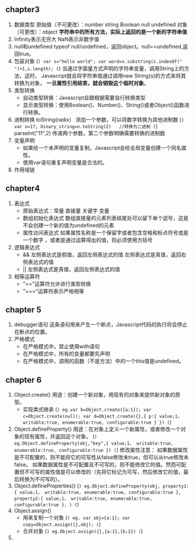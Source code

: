 ## chapter3
1. 数据类型
   原始值（不可更改）：number string Boolean null  undefined  对象（可更改）：object
    **字符串中的所有方法，实际上返回的是一个新的字符串值**
2. Infinity表示无穷大
   NaN表示非数字值
3. null和undefined
   typeof null/undefined，返回object。null==undefined,返回true。
4. 包装对象
  (```)
  var s="hello world";
  var word=s.substring(s.indexOf(" ")+1,s.length);
  (```)
  当通过字面量方式声明的字符串变量，调用String上的方法，这时，
  Javascript就会将字符串值通过调用new String(s)的方式来将其转换为对象，
  **一旦属性引用结束，就会销毁这个临时对象**。
5. 类型转换
   - 自动类型转换：Javascript会跟根据需要自行转换类型
   - 显示类型转换：使用Boolean()、Number()、String()或者Object()函数进行转换。
6. 进制转换
   toString(radix） 添加一个参数，可以将数字转换为其他进制数
   (```)
       var n=17;
       binary_string=n.toString(2)   //转换为二进制
   (```)
   parseInt("11",2)  传递两个参数，第二个参数明确需要转换的进制数
7. 变量声明
   - 如果给一个未声明的变量复制，Javascript会给全局变量创建一个同名属性。
   - 使用var语句重复声明变量是合法的。
8. 作用域链
## chapter4
1. 表达式
    - 原始表达式：常量 直接量  关键字 变量
    - 数组初始化表达式
      数组直接量的元素列表结尾处可以留下单个逗号，这是不会创建一个新的值为undefined的元素
    - 属性访问表达式
      如果属性名称是一个保留字或者包含空格和标点符号或是一个数字 ，或者是通过运算得出的值，则必须使用方括号
2. 逻辑表达式
    - &&  左侧表达式是假值，返回左侧表达式的值
          左侧表达式是真值，返回右侧表达式的值
    - ||  左侧表达式是真值，返回左侧表达式的值
3. 相等运算符
   - "=="运算符允许进行类型转换
   - "==="运算符表示严格相等
## chapter 5
1. debugger语句
   这条语句用来产生一个断点，Javascript代码的执行将会停止在断点的位置。
2. 严格模式
   - 在严格模式中，禁止使用with语句
   - 在严格模式中，所有的变量都要先声明
   - 在严格模式中，调用的函数（不是方法）中的一个this值是undefined。
## chapter 6
1. Object.create()
   用途：创建一个新对象，用现有的对象来提供新对象的原型。
   - 实现类式继承
   (```)
   eg.var b=Object.create({a:1});
      var c=Object.create(null);
      var d=Object.create({},{
        p:{
          value;1，
          writable:true,
          enumerable:true,
          configurable:true
        }
      })
   (```)
2. Object.defineProperty()
   用途：在对象上定义一个新属性，或者修改一个对象的现有属性，并返回这个对象。
  (```)
  eg.Object.defineProperty(obj,"key",{
         value;1，
         writable:true,
         enumerable:true,
         configurable:true
     })
  (```)
  修改属性注意：
  如果数据属性是不可配置的，则不能将它的可写性从false修改未true，但可以从true修改未false。
  如果数据属性是不可配置且不可写的，则不能修改它的值。然而可配置但不可写的属性值是可以修改的（先将它标记为可写，然后修改它的值，最后转换为不可写的）。
3. Object.defineProperties()
    (```)
     eg.Object.defineProperty(obj,
         property1:{
            value;1，
            writable:true,
            enumerable:true,
            configurable:true
         },
          property2:{
             value;1，
             writable:true,
             enumerable:true,
             configurable:true
         },
        )
     (```)
4. Object.assign()
   - 用来复制一个对象
   (```)
   eg. var obj={a:1};
   var copy=Object.assign({},obj);
   (```)
   - 合并对象
   (```)
   eg.Object.assign({},{a:1},{b;2})
   (```)
5.